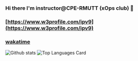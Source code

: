### Hi there I'm instructor@CPE-RMUTT (xOps club) 👋
### [https://www.w3profile.com/ipv9](https://www.w3profile.com/ipv9)
### [wakatime](https://wakatime.com/@ipv9)


![Github stats](https://github-readme-stats.vercel.app/api?username=pitimon&show_icons=true&count_private=true)
![Top Languages Card](https://github-readme-stats.vercel.app/api/top-langs/?username=pitimon)
<!--
**pitimon/pitimon** is a ✨ _special_ ✨ repository because its `README.md` (this file) appears on your GitHub profile.

Here are some ideas to get you started:

- 🔭 I’m currently working on ...
- 🌱 I’m currently learning ...
- 👯 I’m looking to collaborate on ...
- 🤔 I’m looking for help with ...
- 💬 Ask me about ...
- 📫 How to reach me: ...
- 😄 Pronouns: ...
- ⚡ Fun fact: ...
-->
